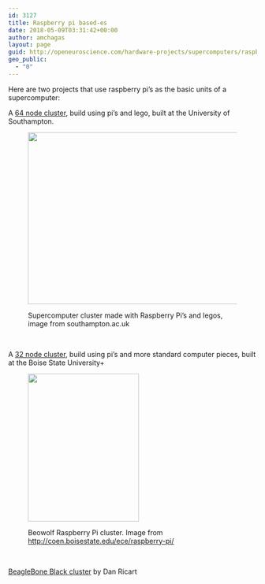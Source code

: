 ```yaml
---
id: 3127
title: Raspberry pi based-es
date: 2018-05-09T03:31:42+00:00
author: amchagas
layout: page
guid: http://openeuroscience.com/hardware-projects/supercomputers/raspberry-pi-based-copy/
geo_public:
  - "0"
---
```

Here are two projects that use raspberry pi&#8217;s as the basic units of a supercomputer:

A [64 node cluster](http://www.southampton.ac.uk/~sjc/raspberrypi/), build using pi’s and lego, built at the University of Southampton.<figure class="wp-caption alignnone">

[<img src="https://i0.wp.com/www.southampton.ac.uk/%7Esjc/raspberrypi/pi_pictures_files/raspberry%20pi%20supercomputer%206.jpg?resize=800%2C349" alt="" width="800" height="349" data-recalc-dims="1" />](https://i0.wp.com/www.southampton.ac.uk/%7Esjc/raspberrypi/pi_pictures_files/raspberry%20pi%20supercomputer%206.jpg)<figcaption class="wp-caption-text">Supercomputer cluster made with Raspberry Pi’s and legos, image from southampton.ac.uk</figcaption></figure> 

&nbsp;

A [32 node cluster](http://coen.boisestate.edu/ece/raspberry-pi/), build using pi’s and more standard computer pieces, built at the Boise State University+<figure class="wp-caption alignnone">

[<img src="https://i0.wp.com/coen.boisestate.edu/ece/files/2013/05/P1010388-225x300.jpg?resize=225%2C300" alt="" width="225" height="300" data-recalc-dims="1" />](https://i0.wp.com/coen.boisestate.edu/ece/files/2013/05/P1010388-225x300.jpg)<figcaption class="wp-caption-text">Beowolf Raspberry Pi cluster. Image from <a href="http://coen.boisestate.edu/ece/raspberry-pi/" rel="nofollow">http://coen.boisestate.edu/ece/raspberry-pi/</a></figcaption></figure> 

&nbsp;

[BeagleBone Black cluster](http://www.linux.com/community/blogs/133-general-linux/748871-building-a-compute-cluster-with-the-beaglebone-black) by Dan Ricart